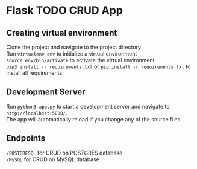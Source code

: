 # Flask TODO CRUD App

## Creating virtual environment

Clone the project and navigate to the project directory  
Run `virtualenv env` to initialize a virtual environment  
`source env/bin/activate` to activate the virtual environment  
`pip3 install -r requirements.txt` or `pip install -r requirements.txt` to install all requirements  

## Development Server

Run `python3 app.py` to start a development server and navigate to `http://localhost:5000/`.  
The app will automatically reload if you change any of the source files.

## Endpoints 

`/POSTGRESQL` for CRUD on POSTGRES database  
`/MySQL` for CRUD on MySQL database



